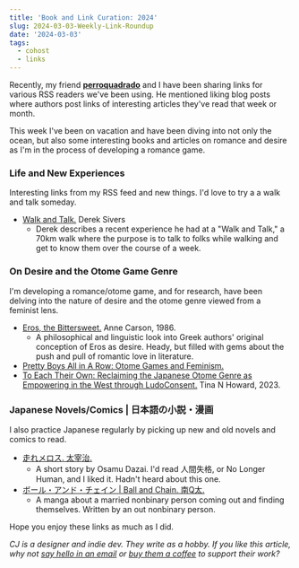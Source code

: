 ```yaml
---
title: 'Book and Link Curation: 2024'
slug: 2024-03-03-Weekly-Link-Roundup
date: '2024-03-03'
tags:
  - cohost
  - links
---
```


Recently, my friend [**perroquadrado**](https://perroquadrado.neocities.org) and I have been sharing links for various RSS readers we've been using. He mentioned liking blog posts where authors post links of interesting articles they've read that week or month.

This week I've been on vacation and have been diving into not only the ocean, but also some interesting books and articles on romance and desire as I'm in the process of developing a romance game.

### Life and New Experiences

Interesting links from my RSS feed and new things. I'd love to try a a walk and talk someday.

* [Walk and Talk.](https://sive.rs/wt) Derek Sivers
  * Derek describes a recent experience he had at a "Walk and Talk," a 70km walk where the purpose is to talk to folks while walking and get to know them over the course of a week.

### On Desire and the Otome Game Genre

I'm developing a romance/otome game, and for research, have been delving into the nature of desire and the otome genre viewed from a feminist lens.

* [Eros, the Bittersweet.](https://www.goodreads.com/book/show/150255.Eros_the_Bittersweet) Anne Carson, 1986.
  * A philosophical and linguistic look into Greek authors' original conception of Eros as desire. Heady, but filled with gems about the push and pull of romantic love in literature.
* [Pretty Boys All in A Row: Otome Games and Feminism.](https://otome.ch/2018/06/12/otome-games-and-feminism/)
* [To Each Their Own: Reclaiming the Japanese Otome Genre as Empowering in the West through LudoConsent.](https://research-repository.griffith.edu.au/handle/10072/425036) Tina N Howard, 2023.

### Japanese Novels/Comics | 日本語の小説・漫画

I also practice Japanese regularly by picking up new and old novels and comics to read.

* [走れメロス. 太宰治.](https://www.aozora.gr.jp/cards/000035/files/1567_14913.html)
  * A short story by Osamu Dazai. I'd read 人間失格, or No Longer Human, and I liked it. Hadn't heard about this one.
* [ボール・アンド・チェイン | Ball and Chain. 南Q太.](https://shuro.world/episode/826/)
  * A manga about a married nonbinary person coming out and finding themselves. Written by an out nonbinary person.

Hope you enjoy these links as much as I did.

_CJ is a designer and indie dev. They write as a hobby. If you like this article, why not [say hello in an email](https://illuminesce.net/contact) or [buy them a coffee](https://ko-fi.com/studioterranova) to support their work?_
